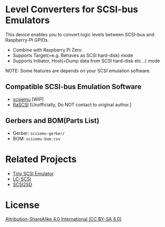 # Level Converters for SCSI-bus Emulators

This device enables you to convert logic levels between SCSI-bus and Raspberry-Pi GPIOs.

* Combine with Raspberry Pi Zero
* Supports Target(=e.g. Behaves as SCSI hard-disk) mode
* Supports Initiator, Host(=Dump data from SCSI hard-disk etc...) mode 


NOTE: Some features are depends on your SCSI emulation software.


## Compatible SCSI-bus Emulation Software

* [scsiemu](https://github.com/novi/scsiemu) [WIP]
* [RaSCSI](http://retropc.net/gimons/rascsi/) [Unofficially, Do NOT contact to original author.]

## Gerbers and BOM(Parts List)

* Gerber: `scsiemu-gerber/`
* BOM: `scsiemu-bom.csv`

# Related Projects

* [Tiny SCSI Emulator](https://bitbucket.org/tinyscsi/tinyscsiemulator)
* [LC-SCSI](https://github.com/pgodwin/LC-SCSI)
* [SCSI2SD](http://www.codesrc.com/mediawiki/index.php/SCSI2SD)

# License

[Attribution-ShareAlike 4.0 International (CC BY-SA 4.0)](https://creativecommons.org/licenses/by-sa/4.0/)